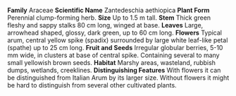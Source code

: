  **Family** Araceae **Scientific Name** Zantedeschia aethiopica **Plant Form** Perennial clump-forming herb. **Size** Up to 1.5 m tall. **Stem** Thick green fleshy and sappy stalks 80 cm long, winged at base. **Leaves** Large, arrowhead shaped, glossy, dark green, up to 60 cm long. **Flowers** Typical arum, central yellow spike (spadix) surrounded by large white leaf-like petal (spathe) up to 25 cm long. **Fruit and Seeds** Irregular globular berries, 5-10 mm wide, in clusters at base of central spike. Containing several to many small yellowish brown seeds. **Habitat** Marshy areas, wasteland, rubbish dumps, wetlands, creeklines. **Distinguishing Features** With flowers it can be distinguished from Italian Arum by its larger size. Without flowers it might be hard to distinguish from several other cultivated plants.